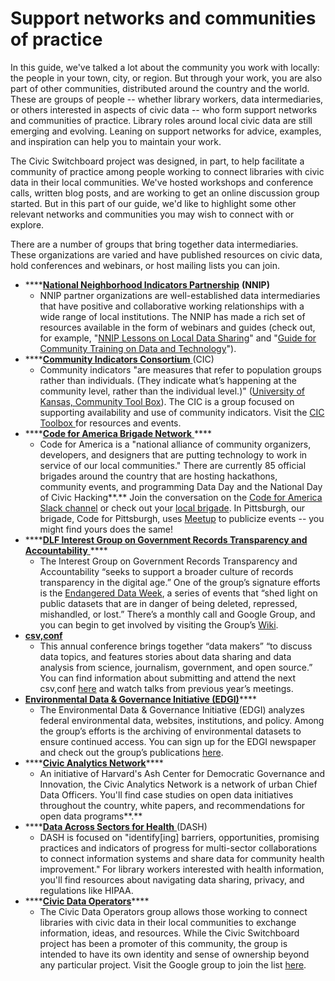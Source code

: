 # Support networks and communities of practice

In this guide, we've talked a lot about the community you work with locally: the people in your town, city, or region. But through your work, you are also part of other communities, distributed around the country and the world. These are groups of people -- whether library workers, data intermediaries, or others interested in aspects of civic data -- who form support networks and communities of practice. Library roles around local civic data are still emerging and evolving. Leaning on support networks for advice, examples, and inspiration can help you to maintain your work.

The Civic Switchboard project was designed, in part, to help facilitate a community of practice among people working to connect libraries with civic data in their local communities. We've hosted workshops and conference calls, written blog posts, and are working to get an online discussion group started. But in this part of our guide, we'd like to highlight some other relevant networks and communities you may wish to connect with or explore.

There are a number of groups that bring together data intermediaries. These organizations are varied and have published resources on civic data, hold conferences and webinars, or host mailing lists you can join. 

* \*\*\*\*[**National Neighborhood Indicators Partnership**](https://www.neighborhoodindicators.org/) **\(**NNIP**\)**
  * NNIP partner organizations are well-established data intermediaries that have positive and collaborative working relationships with a wide range of local institutions. The NNIP has made a rich set of resources available in the form of webinars and guides \(check out, for example, "[NNIP Lessons on Local Data Sharing](https://www.neighborhoodindicators.org/library/guides/nnip-lessons-local-data-sharing)" and "[Guide for Community Training on Data and Technology](https://www.neighborhoodindicators.org/library/catalog/guide-community-training-data-and-technology)"\).
* \*\*\*\*[**Community Indicators Consortium** ](https://communityindicators.net/)\(CIC\)
  * Community indicators "are measures that refer to population groups rather than individuals. \(They indicate what’s happening at the community level, rather than the individual level.\)" \([University of Kansas, Community Tool Box](https://ctb.ku.edu/en/table-of-contents/evaluate/evaluate-community-initiatives/examples-of-community-level-indicators/main)\). The CIC  is a group focused on supporting availability and use of community indicators. Visit the [CIC Toolbox ](https://communityindicators.net/knowledge/)for resources and events.
* \*\*\*\*[**Code for America Brigade Network** ](https://brigade.codeforamerica.org/)\*\*\*\*
  * Code for America is a "national alliance of community organizers, developers, and designers that are putting technology to work in service of our local communities." There are currently 85 official brigades around the country that are hosting hackathons, community events, and programming Data Day and the National Day of Civic Hacking**.** Join the conversation on the [Code for America Slack channel](https://docs.google.com/forms/d/e/1FAIpQLSfRqy9L8Z5bS8cPHmHrY6BPT5g6K45uo0Z3KicYLB4bsFp2wA/viewform) or check out your [local brigade](https://brigade.codeforamerica.org/brigades). In Pittsburgh, our brigade, Code for Pittsburgh, uses [Meetup](https://www.meetup.com/codeforpgh/) to publicize events -- you might find yours does the same!
* \*\*\*\*[**DLF Interest Group on Government Records Transparency and Accountability** ](https://www.diglib.org/groups/transparency-accountability/)\*\*\*\*
  * The Interest Group on Government Records Transparency and Accountability “seeks to support a broader culture of records transparency in the digital age.” One of the group’s signature efforts is the [Endangered Data Week](https://endangereddataweek.org/), a series of events that “shed light on public datasets that are in danger of being deleted, repressed, mishandled, or lost.” There’s a monthly call and Google Group, and you can begin to get involved by visiting the Group’s [Wiki](https://wiki.diglib.org/Transparency-Accountability).
* [**csv,conf** ](https://csvconf.com/)
  * This annual conference brings together “data makers” “to discuss data topics, and features stories about data sharing and data analysis from science, journalism, government, and open source.” You can find information about submitting and attend the next csv,conf [here](https://csvconf.com/) and watch talks from previous year’s meetings.
* [**Environmental Data & Governance Initiative \(EDGI\)**](https://envirodatagov.org/)\*\*\*\*
  * The Environmental Data & Governance Initiative \(EDGI\) analyzes federal environmental data, websites, institutions, and policy. Among the group’s efforts is the archiving of environmental datasets to ensure continued access. You can sign up for the EDGI newspaper and check out the group’s publications [here](https://envirodatagov.org/publications/).
* \*\*\*\*[**Civic Analytics Network**](https://datasmart.ash.harvard.edu/civic-analytics-network%20)\*\*\*\*
  * An initiative of Harvard's Ash Center for Democratic Governance and Innovation, the Civic Analytics Network is a network of urban Chief Data Officers. You'll find case studies on open data initiatives throughout the country, white papers, and recommendations for open data programs**.** 
* \*\*\*\*[**Data Across Sectors for Health** ](https://dashconnect.org/about-dash/)\(DASH\) 
  * DASH is focused on "identify\[ing\] barriers, opportunities, promising practices and indicators of progress for multi-sector collaborations to connect information systems and share data for community health improvement." For library workers interested with health information, you'll find  resources about navigating data sharing, privacy, and regulations like HIPAA.
* \*\*\*\*[**Civic Data Operators**](https://civic-switchboard.github.io/group/)\*\*\*\*
  *  The Civic Data Operators group allows those working to connect libraries with civic data in their local communities to exchange information, ideas, and resources. While the Civic Switchboard project has been a promoter of this community, the group is intended to have its own identity and sense of ownership beyond any particular project. Visit the Google group to join the list [here](https://groups.google.com/forum/#!forum/civic-data-operators/join).

